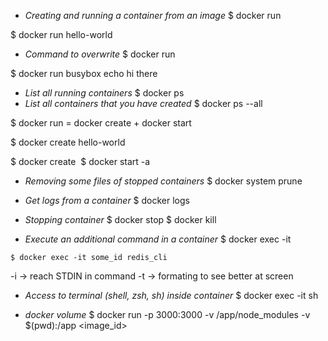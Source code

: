 - _Creating and running a container from an image_
  $ docker run <image name>

<!-- Exemple: -->

$ docker run hello-world

- _Command to overwrite_
  $ docker run <image name> <command>

<!-- Exemple: -->

$ docker run busybox echo hi there

- _List all running containers_
  $ docker ps
- _List all containers that you have created_
  $ docker ps --all

$ docker run = docker create + docker start

<!-- Exemple create a container -->

$ docker create hello-world

<!-- Exemple start a container -->

$ docker create <image name>
$ docker start -a <container id>

- _Removing some files of stopped containers_
  $ docker system prune

- _Get logs from a container_
  $ docker logs <container id>

- _Stopping container_
  $ docker stop <container id> <!-- SIGTERM -->
  $ docker kill <container id> <!-- SIGKILL -->

- _Execute an additional command in a container_
  $ docker exec -it <container id> <command>

<!-- Example -->

    $ docker exec -it some_id redis_cli

-i -> reach STDIN in command
-t -> formating to see better at screen

- _Access to terminal (shell, zsh, sh) inside container_
  $ docker exec -it <container id> sh

- _docker volume_
  $ docker run -p 3000:3000 -v /app/node_modules -v $(pwd):/app <image_id>
